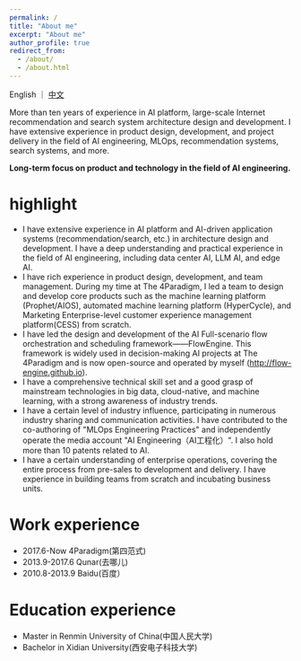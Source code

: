 ```yaml
---
permalink: /
title: "About me"
excerpt: "About me"
author_profile: true
redirect_from: 
  - /about/
  - /about.html
---
```

English ｜ [中文](/cn)

More than ten years of experience in AI platform, large-scale Internet recommendation and search system architecture design and development. I have extensive experience in product design, development, and project delivery in the field of AI engineering, MLOps, recommendation systems, search systems, and more.

**Long-term focus on product and technology in the field of AI engineering.**

highlight
======
* I have extensive experience in AI platform and AI-driven application systems (recommendation/search, etc.) in architecture design and development. I have a deep understanding and practical experience in the field of AI engineering, including data center AI, LLM AI, and edge AI.
* I have rich experience in product design, development, and team management. During my time at The 4Paradigm, I led a team to design and develop core products such as the machine learning platform (Prophet/AIOS), automated machine learning platform (HyperCycle), and Marketing Enterprise-level customer experience management platform(CESS) from scratch.
* I have led the design and development of the AI Full-scenario flow orchestration and scheduling framework——FlowEngine. This framework is widely used in decision-making AI projects at The 4Paradigm and is now open-source and operated by myself (http://flow-engine.github.io).
* I have a comprehensive technical skill set and a good grasp of mainstream technologies in big data, cloud-native, and machine learning, with a strong awareness of industry trends.
* I have a certain level of industry influence, participating in numerous industry sharing and communication activities. I have contributed to the co-authoring of "MLOps Engineering Practices" and independently operate the media account "AI Engineering（AI工程化）". I also hold more than 10 patents related to AI.
* I have a certain understanding of enterprise operations, covering the entire process from pre-sales to development and delivery. I have experience in building teams from scratch and incubating business units.


Work experience
======
* 2017.6-Now 4Paradigm(第四范式)
* 2013.9-2017.6 Qunar(去哪儿)
* 2010.8-2013.9 Baidu(百度）

Education experience
======
* Master in Renmin University of China(中国人民大学)
* Bachelor in Xidian University(西安电子科技大学)


